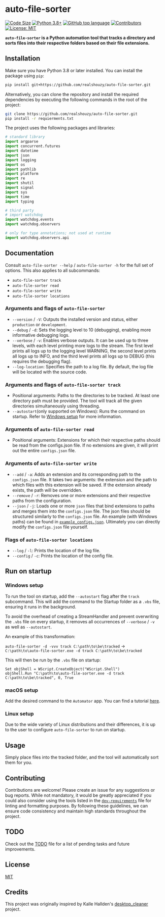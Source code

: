 # auto-file-sorter

[![Code Size](https://img.shields.io/github/languages/code-size/realshouzy/file-sorter)](https://github.com/realshouzy/file-sorter)
[![Python 3.8+](https://img.shields.io/badge/python-3.8%20|%203.9%20|%203.10%20|%203.11-blue.svg)](https://www.python.org/downloads)
[![GitHub top language](https://img.shields.io/github/languages/top/realshouzy/auto-file-sorter)](https://www.python.org)
[![Contributors](https://img.shields.io/github/contributors/realshouzy/auto-file-sorter)](https://github.com/realshouzy/auto-file-sorter/graphs/contributors)
[![License: MIT](https://img.shields.io/badge/License-MIT-yellow.svg)](https://github.com/realshouzy/auto-file-sorter/blob/main/LICENSE)

**``auto-file-sorter`` is a Python automation tool that tracks a directory and sorts files into their respective folders based on their file extensions.**

## Installation

Make sure you have Python 3.8 or later installed. You can install the package using ``pip``:

```bash
pip install git+https://github.com/realshouzy/auto-file-sorter.git
```

Alternatively, you can clone the repository and install the required dependencies by executing the following commands in the root of the project:

```bash
git clone https://github.com/realshouzy/auto-file-sorter.git
pip install -r requierments.txt
```

The project uses the following packages and libraries:

```python
# standard library
import argparse
import concurrent.futures
import datetime
import json
import logging
import os
import pathlib
import platform
import re
import shutil
import signal
import sys
import time
import typing

# third party
# import watchdog
import watchdog.events
import watchdog.observers

# only for type annotations; not used at runtime
import watchdog.observers.api
```

## Documentation

Consult ``auto-file-sorter --help`` / ``auto-file-sorter -h`` for the full set of options. This also applies to all subcommands:

- ``auto-file-sorter track``
- ``auto-file-sorter read``
- ``auto-file-sorter write``
- ``auto-file-sorter locations``

### Arguments and flags of ``auto-file-sorter``

- ``--version`` / ``-V``: Outputs the installed version and status, either ``production`` or ``development``.
- ``--debug`` / ``-d``: Sets the logging level to 10 (debugging), enabling more informative debugging logs.
- ``--verbose`` / ``-v``: Enables verbose outputs. It can be used up to three levels, with each level printing more logs to the stream. The first level prints all logs up to the logging level WARNING, the second level prints all logs up to INFO, and the third level prints all logs up to DEBUG (this requires the debugging flag).
- ``--log-location``: Specifies the path to a log file. By default, the log file will be located with the source code.

### Arguments and flags of ``auto-file-sorter track``

- Positional arguments: Paths to the directories to be tracked. At least one directory path must be provided. The tool will track all the given directories simultaneously using threading.
- ``--autostart``(only supported on Windows): Runs the command on startup. Refer to [Windows setup](#windows-setup) for more information.

### Arguments of ``auto-file-sorter read``

- Positional arguments: Extensions for which their respective paths should be read from the configs.json file. If no extensions are given, it will print out the entire ``configs.json`` file.

### Arguments of ``auto-file-sorter write``

- ``--add`` / ``-a``: Adds an extension and its corresponding path to the ``configs.json`` file. It takes two arguments: the extension and the path to which files with this extension will be saved. If the extension already exists, the path will be overridden.
- ``--remove`` / ``-r``: Removes one or more extensions and their respective paths from the configuration.
- ``--json`` / ``-j``: Loads one or more ``json`` files that bind extensions to paths and merges them into the ``configs.json`` file.
The json files should be structured similarly to the ``configs.json`` file. An example (with Windows paths) can be found in [``example_configs.json``](/example_configs.json).
Ultimately you can directly modify the ``configs.json`` file yourself.

### Flags of ``auto-file-sorter locations``

- ``--log`` / ``-l``: Prints the location of the log file.
- ``--config`` / ``-c``: Prints the location of the config file.

## Run on startup

### Windows setup

To run the tool on startup, add the ``--autostart`` flag after the ``track`` subcommand. This will add the command to the Startup folder as a ``.vbs`` file, ensuring it runs in the background.

To avoid the overhead of creating a StreamHandler and prevent overwriting the ``.vbs`` file on every startup, it removes all occurrences of ``--verbose`` / ``-v`` as well as ``--autostart``.

An example of this transformation:

``auto-file-sorter -d -vvv track C:\path\to\be\tracked`` → ``C:\path\to\auto-file-sorter.exe -d track C:\path\to\be\tracked``

This will then be run by the ``.vbs`` file on startup:

```vbs
Set objShell = WScript.CreateObject("WScript.Shell")
objShell.Run "C:\path\to\auto-file-sorter.exe -d track C:\path\to\be\tracked", 0, True
```

### macOS setup

Add the desired command to the ``Automator`` app. You can find a tutorial [here](https://youtu.be/LfxZMofHs_U?t=658).

### Linux setup

Due to the wide variety of Linux distributions and their differences, it is up to the user to configure ``auto-file-sorter`` to run on startup.

## Usage

Simply place files into the tracked folder, and the tool will automatically sort them for you.

## Contributing

Contributions are welcome! Please create an issue for any suggestions or bug reports.
While not mandatory, it would be greatly appreciated if you could also consider using the tools listed in the [``dev-requirements``](/dev-requirements.txt) file for linting and formatting purposes. By following these guidelines, we can ensure code consistency and maintain high standards throughout the project.

## TODO

Check out the [TODO](/TODO.md) file for a list of pending tasks and future improvements.

## License

[MIT](/LICENSE)

## Credits

This project was originally inspired by Kalle Hallden's [desktop_cleaner](https://github.com/KalleHallden/desktop_cleaner) project.
